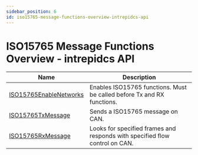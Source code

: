 ```yaml
---
sidebar_position: 6
id: iso15765-message-functions-overview-intrepidcs-api
---
```


# ISO15765 Message Functions Overview - intrepidcs API

| Name                                                                                                                                                                                                     | Description                                                                 |
| -------------------------------------------------------------------------------------------------------------------------------------------------------------------------------------------------------- | ----------------------------------------------------------------------------|
| [ISO15765EnableNetworks](/win32-api-overview-intrepidcs-api/message-functions-overview-intrepidcs-api/iso15765-message-functions-overview-intrepidcs-api/iso15765_enablenetworks-method-intrepidcs-api)  | Enables ISO15765 functions. Must be called before Tx and RX functions.      |
| [ISO15765TxMessage](/win32-api-overview-intrepidcs-api/message-functions-overview-intrepidcs-api/iso15765-message-functions-overview-intrepidcs-api/iso15765_transmitmessage-method-intrepidcs-api)      | Sends a ISO15765 message on CAN.                                            |
| [ISO15765RxMessage](/win32-api-overview-intrepidcs-api/message-functions-overview-intrepidcs-api/iso15765-message-functions-overview-intrepidcs-api/iso15765_receivemessage-method-intrepidcs-api)       | Looks for specified frames and responds with specified flow control on CAN. |
